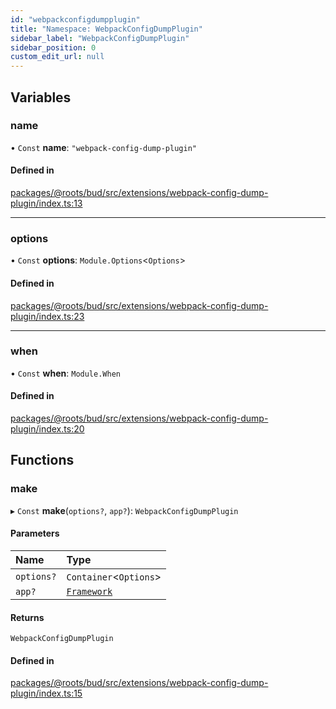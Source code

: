 ```yaml
---
id: "webpackconfigdumpplugin"
title: "Namespace: WebpackConfigDumpPlugin"
sidebar_label: "WebpackConfigDumpPlugin"
sidebar_position: 0
custom_edit_url: null
---
```


## Variables

### name

• `Const` **name**: ``"webpack-config-dump-plugin"``

#### Defined in

[packages/@roots/bud/src/extensions/webpack-config-dump-plugin/index.ts:13](https://github.com/roots/bud/blob/17ec97df/packages/@roots/bud/src/extensions/webpack-config-dump-plugin/index.ts#L13)

___

### options

• `Const` **options**: `Module.Options`<`Options`\>

#### Defined in

[packages/@roots/bud/src/extensions/webpack-config-dump-plugin/index.ts:23](https://github.com/roots/bud/blob/17ec97df/packages/@roots/bud/src/extensions/webpack-config-dump-plugin/index.ts#L23)

___

### when

• `Const` **when**: `Module.When`

#### Defined in

[packages/@roots/bud/src/extensions/webpack-config-dump-plugin/index.ts:20](https://github.com/roots/bud/blob/17ec97df/packages/@roots/bud/src/extensions/webpack-config-dump-plugin/index.ts#L20)

## Functions

### make

▸ `Const` **make**(`options?`, `app?`): `WebpackConfigDumpPlugin`

#### Parameters

| Name | Type |
| :------ | :------ |
| `options?` | `Container`<`Options`\> |
| `app?` | [`Framework`](../classes/framework.md) |

#### Returns

`WebpackConfigDumpPlugin`

#### Defined in

[packages/@roots/bud/src/extensions/webpack-config-dump-plugin/index.ts:15](https://github.com/roots/bud/blob/17ec97df/packages/@roots/bud/src/extensions/webpack-config-dump-plugin/index.ts#L15)
